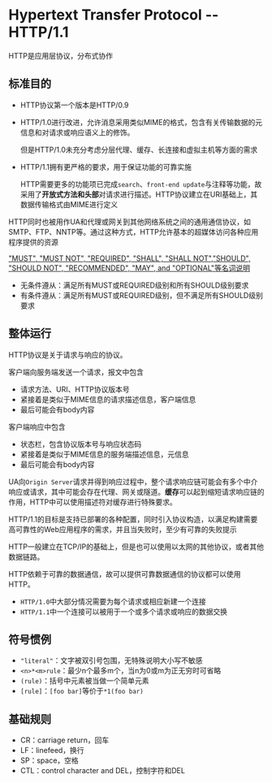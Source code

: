 # Hypertext Transfer Protocol -- HTTP/1.1

HTTP是应用层协议，分布式协作

## 标准目的

* HTTP协议第一个版本是HTTP/0.9
* HTTP/1.0进行改进，允许消息采用类似MIME的格式，包含有关传输数据的元信息和对请求或响应语义上的修饰。

	但是HTTP/1.0未充分考虑分层代理、缓存、长连接和虚拟主机等方面的需求

* HTTP/1.1拥有更严格的要求，用于保证功能的可靠实施

	HTTP需要更多的功能项已完成`search`、`front-end update`与注释等功能，故采用了**开放式方法和头部**对请求进行描述。HTTP协议建立在URI基础上，其数据传输格式由MIME进行定义

HTTP同时也被用作UA和代理或网关到其他网络系统之间的通用通信协议，如SMTP、FTP、NNTP等。通过这种方式，HTTP允许基本的超媒体访问各种应用程序提供的资源

["MUST", "MUST NOT", "REQUIRED", "SHALL", "SHALL NOT","SHOULD", "SHOULD NOT", "RECOMMENDED", "MAY", and "OPTIONAL"等名词说明](https://tools.ietf.org/html/rfc2119)
* 无条件遵从：满足所有MUST或REQUIRED级别和所有SHOULD级别要求
* 有条件遵从：满足所有MUST或REQUIRED级别，但不满足所有SHOULD级别要求

## 整体运行

HTTP协议是关于请求与响应的协议。

客户端向服务端发送一个请求，报文中包含
* 请求方法、URI、HTTP协议版本号
* 紧接着是类似于MIME信息的请求描述信息，客户端信息
* 最后可能会有body内容

客户端响应中包含
* 状态栏，包含协议版本号与响应状态码
* 紧接着是类似于MIME信息的服务端描述信息，元信息
* 最后可能会有body内容

UA向`Origin Server`请求并得到响应过程中，整个请求响应链可能会有多个中介响应或请求，其中可能会存在代理、网关或隧道。**缓存**可以起到缩短请求响应链的作用，HTTP中可以使用描述符对缓存进行特殊要求。

HTTP/1.1的目标是支持已部署的各种配置，同时引入协议构造，以满足构建需要高可靠性的Web应用程序的需求，并且当失败时，至少有可靠的失败提示

HTTP一般建立在TCP/IP的基础上，但是也可以使用以太网的其他协议，或者其他数据链路。

HTTP依赖于可靠的数据通信，故可以提供可靠数据通信的协议都可以使用HTTP。

* `HTTP/1.0`中大部分情况需要为每个请求或相应新建一个连接
* `HTTP/1.1`中一个连接可以被用于一个或多个请求或响应的数据交换

## 符号惯例

* `"literal"`：文字被双引号包围，无特殊说明大小写不敏感
* `<n>*<m>rule`：最少n个最多m个，当n为0或m为正无穷时可省略
* `(rule)`：括号中元素被当做一个简单元素
* `[rule]`：`[foo bar]`等价于`*1(foo bar)`

## 基础规则

* CR：carriage return，回车
* LF：linefeed，换行
* SP：space，空格
* CTL：control character and DEL，控制字符和DEL